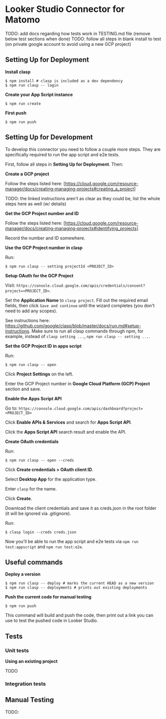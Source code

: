 # Looker Studio Connector for Matomo

TODO: add docs regarding how tests work in TESTING.md file (remove below test sections when done)
TODO: follow all steps in blank install to test (on private google account to avoid using a new GCP project)

## Setting Up for Deployment

**Install clasp**

```
$ npm install # clasp is included as a dev dependency
$ npm run clasp -- login
```

**Create your App Script instance**

```
$ npm run create
```

**First push**

```
$ npm run push
```

## Setting Up for Development

To develop this connector you need to follow a couple more steps. They are specifically required to run the
app script and e2e tests.

First, follow all steps in **Setting Up for Deployment**. Then:

**Create a GCP project**

Follow the steps listed here: [https://cloud.google.com/resource-manager/docs/creating-managing-projects#creating_a_project]

TODO: the linked instructions aren't as clear as they could be, list the whole steps here as well (w/ details)

**Get the GCP Project number and ID**

Follow the steps listed here: [https://cloud.google.com/resource-manager/docs/creating-managing-projects#identifying_projects]

Record the number and ID somewhere.

**Use the GCP Project number in clasp**

Run:

```
$ npm run clasp -- setting projectId <PROJECT_ID>
```

**Setup OAuth for the GCP Project**

Visit: `https://console.cloud.google.com/apis/credentials/consent?project=<PROJECT_ID>`.

Set the **Application Name** to `clasp project`. Fill out the required email fields, then click `Save and continue` until
the wizard completes (you don't need to add any scopes).

See instructions here: https://github.com/google/clasp/blob/master/docs/run.md#setup-instructions. Make sure
to run all clasp commands through npm, for example, instead of `clasp setting ...`, `npm run clasp -- setting ...`.

**Set the GCP Project ID in apps script**

Run:

```
$ npm run clasp -- open
```

Click **Project Settings** on the left.

Enter the GCP Project number in **Google Cloud Platform (GCP) Project** section and save.

**Enable the Apps Script API**

Go to: `https://console.cloud.google.com/apis/dashboard?project=<PROJECT_ID>`

Click **Enable APIs & Services** and search for **Apps Script API**.

Click the **Apps Script API** search result and enable the API.

**Create OAuth credentials**

Run:

```
$ npm run clasp -- open --creds
```

Click **Create credentials > OAuth client ID**.

Select **Desktop App** for the application type.

Enter `clasp` for the name.

Click **Create**.

Download the client credentials and save it as creds.json in the root folder (it will be ignored via .gitignore).

Run:

```
$ clasp login --creds creds.json
```

Now you'll be able to run the app script and e2e tests via `npm run test:appscript` and `npm run test:e2e`.

## Useful commands

**Deploy a version**

```
$ npm run clasp -- deploy # marks the current HEAD as a new version
$ npm run clasp -- deployments # prints out existing deployments
```

**Push the current code for manual testing**

```
$ npm run push
```

This command will build and push the code, then print out a link you can use to test the pushed code in Looker Studio.

## Tests

### Unit tests

**Using an existing project**

TODO

### Integration tests

## Manual Testing

TODO: 
